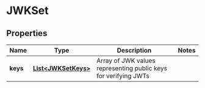 # JWKSet

## Properties
Name | Type | Description | Notes
------------ | ------------- | ------------- | -------------
**keys** | [**List&lt;JWKSetKeys&gt;**](JWKSetKeys.md) | Array of JWK values representing public keys for verifying JWTs | 
